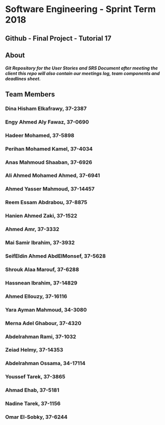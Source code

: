 

# **Software Engineering - Sprint Term 2018**
## Github - Final Project - Tutorial 17


## About
##### Git Repository for the User Stories and SRS Document after meeting the client this repo will also contain our meetings log, team components and deadlines sheet.

## Team Members

### Dina Hisham Elkafrawy, 37-2387
### Engy Ahmed Aly Fawaz, 37-0690
### Hadeer Mohamed, 37-5898
### Perihan Mohamed Kamel, 37-4034
### Anas Mahmoud Shaaban, 37-6926
### Ali Ahmed Mohamed Ahmed, 37-6941
### Ahmed Yasser Mahmoud, 37-14457
### Reem Essam Abdrabou, 37-8875
### Hanien Ahmed Zaki, 37-1522
### Ahmed Amr, 37-3332
### Mai Samir Ibrahim, 37-3932
### SeifEldin Ahmed AbdElMonsef, 37-5628
### Shrouk Alaa Marouf, 37-6288
### Hassnean Ibrahim, 37-14829
### Ahmed Ellouzy, 37-16116
### Yara Ayman Mahmoud, 34-3080
### Merna Adel Ghabour, 37-4320
### Abdelrahman Rami, 37-1032
### Zeiad Helmy, 37-14353
### Abdelrahman Ossama, 34-17114
### Youssef Tarek, 37-3865
### Ahmad Ehab, 37-5181
### Nadine Tarek, 37-1156
### Omar El-Sobky, 37-6244

